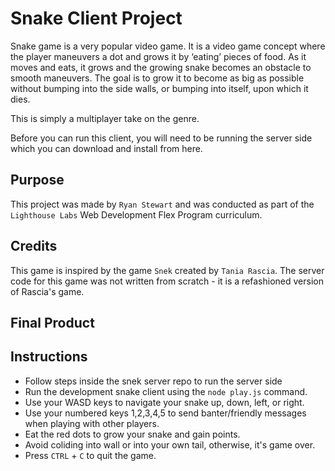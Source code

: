 # Snake Client Project

Snake game is a very popular video game. It is a video game concept where the player maneuvers a dot and grows it by ‘eating’ pieces of food. As it moves and eats, it grows and the growing snake becomes an obstacle to smooth maneuvers. The goal is to grow it to become as big as possible without bumping into the side walls, or bumping into itself, upon which it dies.

This is simply a multiplayer take on the genre.

Before you can run this client, you will need to be running the server side which you can download and install from here. 

## Purpose

This project was made by `Ryan Stewart` and was conducted as part of the `Lighthouse Labs` Web Development Flex Program curriculum.

## Credits

This game is inspired by the game `Snek` created by `Tania Rascia`. The server code for this game was not written from scratch - it is a refashioned version of Rascia's game.

## Final Product





## Instructions

- Follow steps inside the snek server repo to run the server side
- Run the development snake client using the `node play.js` command.
- Use your WASD keys to navigate your snake up, down, left, or right.
- Use your numbered keys 1,2,3,4,5 to send banter/friendly messages when playing with other players.
- Eat the red dots to grow your snake and gain points.
- Avoid coliding into wall or into your own tail, otherwise, it's game over.
- Press `CTRL` + `C` to quit the game. 
